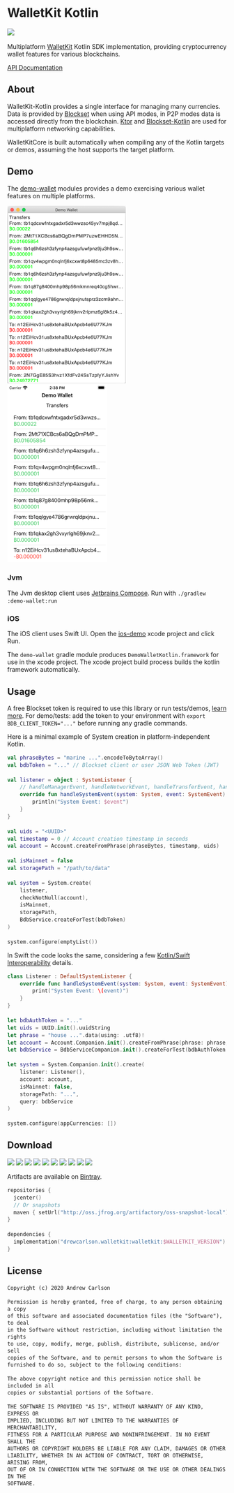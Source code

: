 # WalletKit Kotlin

![](https://github.com/DrewCarlson/WalletKit-Kotlin/workflows/Tests/badge.svg)

Multiplatform [WalletKit](https://github.com/blockset-corp/walletkit) Kotlin SDK implementation, providing cryptocurrency wallet features for various blockchains.

[API Documentation](https://drewcarlson.github.com/WalletKit-Kotlin)

## About

WalletKit-Kotlin provides a single interface for managing many currencies.
Data is provided by [Blockset](https://blockset.com/) when using API modes, in P2P modes data is accessed directly from the blockchain.
[Ktor](https://ktor.io/) and [Blockset-Kotlin](https://github.com/DrewCarlson/Blockset-Kotlin/) are used for multiplatform networking capabilities.

WalletKitCore is built automatically when compiling any of the Kotlin targets or demos, assuming the host supports the target platform.

## Demo

The [demo-wallet](demo-wallet) modules provides a demo exercising various wallet features on multiple platforms.

[![](media/jvm-demo.png)](#demo)
[![](media/ios-demo.png)](#demo)

### Jvm

The Jvm desktop client uses [Jetbrains Compose](https://www.jetbrains.com/lp/compose/).
Run with `./gradlew :demo-wallet:run`

### iOS

The iOS client uses Swift UI.
Open the [ios-demo](demo-wallet/ios-demo) xcode project and click Run.

The `demo-wallet` gradle module produces `DemoWalletKotlin.framework` for use in the xcode project.
The xcode project build process builds the kotlin framework automatically.


## Usage

A free Blockset token is required to use this library or run tests/demos, [learn more](https://docs.blockset.com/getting-started/authentication).
For demo/tests: add the token to your environment with `export BDB_CLIENT_TOKEN="..."` before running any gradle commands.

Here is a minimal example of System creation in platform-independent Kotlin.
```kotlin
val phraseBytes = "marine ...".encodeToByteArray()
val bdbToken = "..." // Blockset client or user JSON Web Token (JWT) 

val listener = object : SystemListener {
    // handleManagerEvent, handleNetworkEvent, handleTransferEvent, handleWalletEvent
    override fun handleSystemEvent(system: System, event: SystemEvent) {
        println("System Event: $event")
    }
}

val uids = "<UUID>"
val timestamp = 0 // Account creation timestamp in seconds
val account = Account.createFromPhrase(phraseBytes, timestamp, uids)

val isMainnet = false
val storagePath = "/path/to/data"

val system = System.create(
    listener,
    checkNotNull(account),
    isMainnet,
    storagePath,
    BdbService.createForTest(bdbToken)
)

system.configure(emptyList())
```

In Swift the code looks the same, considering a few [Kotlin/Swift Interoperability](https://kotlinlang.org/docs/reference/native/objc_interop.html) details.

```swift
class Listener : DefaultSystemListener {
    override func handleSystemEvent(system: System, event: SystemEvent) {
        print("System Event: \(event)")
    }
}

let bdbAuthToken = "..."
let uids = UUID.init().uuidString
let phrase = "house ...".data(using: .utf8)!
let account = Account.Companion.init().createFromPhrase(phrase: phrase, timestamp: 0, uids_: uids)!
let bdbService = BdbServiceCompanion.init().createForTest(bdbAuthToken: bdbAuthToken)

let system = System.Companion.init().create(
    listener: Listener(),
    account: account,
    isMainnet: false,
    storagePath: "...",
    query: bdbService
)

system.configure(appCurrencies: [])
```

## Download

![](https://img.shields.io/static/v1?label=&message=Platforms&color=grey)
![](https://img.shields.io/static/v1?label=&message=Jvm&color=blue)
![](https://img.shields.io/static/v1?label=&message=Android&color=blue)
![](https://img.shields.io/static/v1?label=&message=iOS&color=blue)
![](https://img.shields.io/static/v1?label=&message=macOS&color=blue)
![](https://img.shields.io/static/v1?label=&message=Linux&color=red)
![](https://img.shields.io/static/v1?label=&message=Windows&color=red)
![](https://img.shields.io/static/v1?label=&message=tvOS&color=red)
![](https://img.shields.io/static/v1?label=&message=watchOS&color=red)
![](https://img.shields.io/static/v1?label=&message=Js&color=red)

Artifacts are available on [Bintray](https://bintray.com/drewcarlson/WalletKit-Kotlin).

```kotlin
repositories {
  jcenter()
  // Or snapshots
  maven { setUrl("http://oss.jfrog.org/artifactory/oss-snapshot-local") }
}

dependencies {
  implementation("drewcarlson.walletkit:walletkit:$WALLETKIT_VERSION")
}
```

## License
```
Copyright (c) 2020 Andrew Carlson

Permission is hereby granted, free of charge, to any person obtaining a copy
of this software and associated documentation files (the "Software"), to deal
in the Software without restriction, including without limitation the rights
to use, copy, modify, merge, publish, distribute, sublicense, and/or sell
copies of the Software, and to permit persons to whom the Software is
furnished to do so, subject to the following conditions:

The above copyright notice and this permission notice shall be included in all
copies or substantial portions of the Software.

THE SOFTWARE IS PROVIDED "AS IS", WITHOUT WARRANTY OF ANY KIND, EXPRESS OR
IMPLIED, INCLUDING BUT NOT LIMITED TO THE WARRANTIES OF MERCHANTABILITY,
FITNESS FOR A PARTICULAR PURPOSE AND NONINFRINGEMENT. IN NO EVENT SHALL THE
AUTHORS OR COPYRIGHT HOLDERS BE LIABLE FOR ANY CLAIM, DAMAGES OR OTHER
LIABILITY, WHETHER IN AN ACTION OF CONTRACT, TORT OR OTHERWISE, ARISING FROM,
OUT OF OR IN CONNECTION WITH THE SOFTWARE OR THE USE OR OTHER DEALINGS IN THE
SOFTWARE.
```
